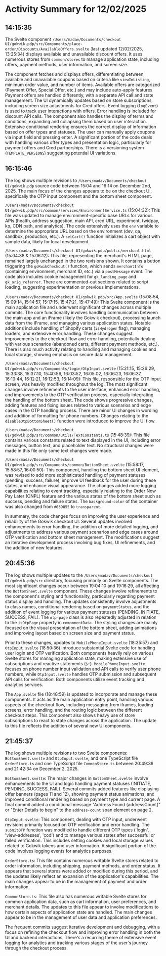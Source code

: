 # Activity Summary for 12/02/2025

## 14:15:35
The Svelte component `/Users/madav/Documents/checkout UI/gokwik.pdp/src/Components/place-order/Discounts/AvailableOffers.svelte` (last updated 12/02/2025, 13:25:34) displays available and unavailable discount offers.  It uses numerous stores from `common/stores` to manage application state, including offers, payment methods, user information, and screen size.

The component fetches and displays offers, differentiating between available and unavailable coupons based on criteria like `viewInListing`, minimum order value, and number of items.  Available offers are categorized (Payment Offer, Special Offer, etc.) and may include auto-apply features.  Payment offers are handled differently, with a separate API call and state management.  The UI dynamically updates based on store subscriptions, including screen size adjustments for Cred offers.  Event logging (`logEvent`) is used to track user interactions with offers.  Error handling is included for discount API calls. The component also handles the display of terms and conditions, expanding and collapsing them based on user interaction.  Extensive conditional rendering ensures the correct display of information based on offer types and statuses.  The user can manually apply coupons via input field and pressing enter.  A significant portion of the code deals with handling various offer types and presentation logic, particularly for payment offers and Cred partnerships.  There is a versioning system (`TEMPLATE_VERSIONS`) suggesting potential UI variations.


## 16:15:46
The log shows multiple revisions to `/Users/madav/Documents/checkout UI/gokwik.pdp`  source code between 15:04 and 16:14 on December 2nd, 2025.  The main focus of the changes appears to be on the checkout UI, specifically the OTP input component and the bottom sheet component.

`/Users/madav/Documents/checkout UI/gokwik.pdp/src/common/services/EnvironmentService.ts` (15:04:32): This file was updated to manage environment-specific base URLs for various APIs (health, address suggestion, main API, cred URL, experiment, twidpay, kp, CDN path, and analytics).  The code extensively uses the `env` variable to determine the appropriate URL based on the environment (dev, qa, sandbox, production, etc.).  A `setCart()` function initializes a cart object with sample data, likely for local development.

`/Users/madav/Documents/checkout UI/gokwik.pdp/public/merchant.html` (15:04:38 & 15:06:12): This file, representing the merchant's HTML page, remained largely unchanged in the two revisions shown. It contains a button triggering the `goKwikCheckout()` function, which sends `merchantInfo` (containing environment, merchant ID, etc.) via a `postMessage` event.  The code also includes cookie management for `gk_landing_page` and `gk_orig_referrer`.  There are commented-out sections related to script loading, suggesting experimentation or previous implementations.

`/Users/madav/Documents/checkout UI/gokwik.pdp/src/App.svelte` (15:08:54, 15:09:14, 15:14:57, 15:17:15, 15:47:21, 15:47:49): This Svelte component is the main application file and underwent significant changes across multiple commits.  The core functionality involves handling communication between the main app and an iFrame (likely the Gokwik checkout), processing launch data from the iFrame, and managing various application states.  Notable additions include handling of Shopify carts (`isHydrogen` flag), managing loaders, and extensive error handling.  These changes suggest improvements to the checkout flow and error handling, potentially dealing with various scenarios (abandoned carts, different payment methods, etc.). There is also much activity relating to handling and managing cookies and local storage, showing emphasis on secure data management.


`/Users/madav/Documents/checkout UI/gokwik.pdp/src/Components/login/OtpInput.svelte` (15:21:15, 15:26:29, 15:33:38, 15:37:10, 15:40:56, 16:03:52, 16:05:02, 16:06:23, 16:06:37, 16:10:44, 16:12:21, 16:12:53, 16:14:09): This file, responsible for the OTP input screen, was heavily modified throughout the log.  The most significant changes involve refinements to the user interface, enhanced error handling, and improvements to the OTP verification process, especially integrating the handling of the bottom sheet.  The code shows progressive changes, adding features and fixing issues related to various scenarios and edge cases in the OTP handling process. There are minor UI changes in wording and addition of formatting for phone numbers. Changes relating to the  `disableOtpBottomSheet()`  function were introduced to improve the UI flow.

`/Users/madav/Documents/checkout UI/gokwik.pdp/src/common/utils/TextConstants.ts` (15:48:39): This file contains various constants related to text displayed in the UI, including error messages, button text, and placeholder text. No structural changes were made in this file only some text changes were made.

`/Users/madav/Documents/checkout UI/gokwik.pdp/src/Components/common/BottomSheet.svelte` (15:58:17, 15:58:57, 16:00:50): This component, handling the bottom sheet UI element, was revised to add more sophisticated handling of payment statuses (pending, success, failure), improve UI feedback for the user during these states, and enhance visual appearance. The changes added more logging capabilities relating to event tracking, especially relating to the Order Now Pay Later (ONPL) feature and the various states of the bottom sheet such as success, pending and failure states. The  `background-color`  of the container was also changed from  `#039855`  to  `transparent`.


In summary, the code changes focus on improving the user experience and reliability of the Gokwik checkout UI. Several updates involved enhancements to error handling, the addition of more detailed logging, and adjustments to address various payment scenarios and edge cases around OTP verification and bottom sheet management.  The modifications suggest an iterative development process involving bug fixes, UI refinements, and the addition of new features.


## 20:45:36
The log shows multiple updates to the `/Users/madav/Documents/checkout UI/gokwik.pdp/src` directory, focusing primarily on Svelte components.  The most significant changes occur between 19:04:10 and 19:16:29,  all affecting the `BottomSheet.svelte` component. These changes involve refinements to the component's styling and functionality, particularly regarding payment status display and handling.  The updates consistently involve adjustments to class names, conditional rendering based on `paymentStatus`,  and the addition of event logging for various payment statuses (PENDING, INITIATE, SUCCESS, FAIL).  The `otp-page` class is also repeatedly adjusted in relation to the `isOtpPage` property in `componentData`.  The styling changes are mainly focused on the visual presentation of the bottom sheet,  adding animations and improving layout based on screen size and payment status.

Prior to these changes, updates to `MobilePhoneInput.svelte` (18:35:57) and `OtpInput.svelte` (18:50:36) introduce substantial Svelte code for handling user login and OTP verification.  Both components heavily rely on various Svelte stores for managing application state, making extensive use of subscriptions and reactive statements (`$:`).  `MobilePhoneInput.svelte` focuses on phone number input validation and API calls to verify user phone numbers, while `OtpInput.svelte` handles OTP submission and subsequent API calls for verification. Both components utilize event tracking and analytics services.

The `App.svelte` file (18:48:59) is updated to incorporate and manage these components. It acts as the main application entry point, handling various aspects of the checkout flow, including messaging from iframes, loading screens, error handling, and the routing logic between the different checkout steps. This component also shows heavy use of store subscriptions to react to state changes across the application.  The update to this file reflects the addition of several new UI components.


## 21:45:37
The log shows multiple revisions to two Svelte components: `BottomSheet.svelte` and `OtpInput.svelte`, and one TypeScript file `OrderStore.ts` and one TypeScript file `CommonStore.ts` between 20:49:39 and 21:42:34 on December 2, 2025.


`BottomSheet.svelte`:  The major changes in `BottomSheet.svelte` involve enhancements to the UI and logic handling payment statuses (INITIATE, PENDING, SUCCESS, FAIL).  Several commits added features like displaying offer banners (pages 11 and 12), showing payment status animations, and improved conditional rendering based on payment type and current page. A final commit added a conditional message  "Address Found {addressCount}" or "Enter Details to begin" to the `address-count` span element on page 2.


`OtpInput.svelte`: This component, dealing with OTP input, underwent revisions primarily focused on OTP verification and error handling.  The `submitOTP` function was modified to handle different OTP types ('login', 'view-addresses', 'cod') and to manage various states after successful or failed verification. This includes setting cookies and local storage values related to Gokwik tokens and user information.  A significant portion of the code involves logging events for analytics purposes.


`OrderStore.ts`: This file contains numerous writable Svelte stores related to order information, including shipping, payment methods, and order status. It appears that several stores were added or modified during this period, and the updates likely reflect an expansion of the application's capabilities.  The main changes appear to be in the management of payment and order information.


`CommonStore.ts`: This file also has numerous writable Svelte stores for common application data, such as cart information, user preferences, and merchant details.  The updates to this file appear to involve modifications to how certain aspects of application state are handled.  The main changes appear to be in the management of user data and application preferences.

The frequent commits suggest iterative development and debugging, with a focus on refining the checkout flow and improving error handling in both the UI and backend interactions.  There's a recurring theme of extensive event logging for analytics and tracking various stages of the user's journey through the checkout process.
